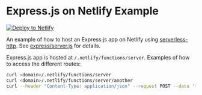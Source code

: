 # Express.js on Netlify Example

[![Deploy to
Netlify](https://www.netlify.com/img/deploy/button.svg)](https://app.netlify.com/start/deploy?repository=https://github.com/neverendingqs/netlify-express)

An example of how to host an Express.js app on Netlify using
[serverless-http](https://github.com/dougmoscrop/serverless-http). See
[express/server.js](express/server.js) for details.

Express.js app is hosted at `/.netlify/functions/server`. Examples of how to
access the different routes:

```sh
curl <domain>/.netlify/functions/server
curl <domain>/.netlify/functions/server/another
curl --header "Content-Type: application/json" --request POST --data '{"json":"POST"}' <domain>/.netlify/functions/server
```
